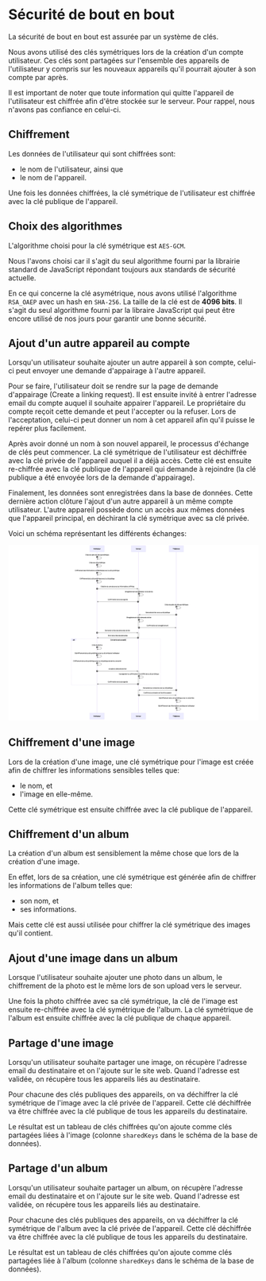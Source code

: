 
# Sécurité de bout en bout
La sécurité de bout en bout est assurée par un système de clés.

Nous avons utilisé des clés symétriques lors de la création d'un compte utilisateur.
Ces clés sont partagées sur l'ensemble des appareils de l'utilisateur y compris sur les nouveaux appareils qu'il pourrait ajouter à son compte par après.

Il est important de noter que toute information qui quitte l'appareil de l'utilisateur est chiffrée afin d'être stockée sur le serveur.
Pour rappel, nous n'avons pas confiance en celui-ci.

## Chiffrement
Les données de l'utilisateur qui sont chiffrées sont:

- le nom de l'utilisateur, ainsi que
- le nom de l'appareil.

Une fois les données chiffrées, la clé symétrique de l'utilisateur est chiffrée avec la clé publique de l'appareil.

## Choix des algorithmes
L'algorithme choisi pour la clé symétrique est `AES-GCM`.

Nous l'avons choisi car il s'agit du seul algorithme fourni par la librairie standard de JavaScript répondant toujours aux standards de sécurité actuelle.

En ce qui concerne la clé asymétrique, nous avons utilisé l'algorithme `RSA_OAEP` avec un hash en `SHA-256`.
La taille de la clé est de **4096 bits**.
Il s'agit du seul algorithme fourni par la libraire JavaScript qui peut être encore utilisé de nos jours pour garantir une bonne sécurité.

## Ajout d'un autre appareil au compte
Lorsqu'un utilisateur souhaite ajouter un autre appareil à son compte, celui-ci peut envoyer une demande d'appairage à l'autre appareil.

Pour se faire, l'utilisateur doit se rendre sur la page de demande d'appairage (Create a linking request).
Il est ensuite invité à entrer l'adresse email du compte auquel il souhaite appairer l'appareil.
Le propriétaire du compte reçoit cette demande et peut l'accepter ou la refuser.
Lors de l'acceptation, celui-ci peut donner un nom à cet appareil afin qu'il puisse le repérer plus facilement.

Après avoir donné un nom à son nouvel appareil, le processus d'échange de clés peut commencer.
La clé symétrique de l'utilisateur est déchiffrée avec la clé privée de l'appareil auquel il a déjà accès.
Cette clé est ensuite re-chiffrée avec la clé publique de l'appareil qui demande à rejoindre (la clé publique a été envoyée lors de la demande d'appairage).

Finalement, les données sont enregistrées dans la base de données.
Cette dernière action clôture l'ajout d'un autre appareil à un même compte utilisateur.
L'autre appareil possède donc un accès aux mêmes données que l'appareil principal, en déchirant la clé symétrique avec sa clé privée.

Voici un schéma représentant les différents échanges:

![Schéma d'échange des clés](./assets/mermaid-diagram-2024-05-21-004017.png)

## Chiffrement d'une image
Lors de la création d'une image, une clé symétrique pour l'image est créée afin de chiffrer les informations sensibles telles que:

- le nom, et
- l'image en elle-même.

Cette clé symétrique est ensuite chiffrée avec la clé publique de l'appareil.

## Chiffrement d'un album
La création d'un album est sensiblement la même chose que lors de la création d'une image.

En effet, lors de sa création, une clé symétrique est générée afin de chiffrer les informations de l'album telles que:

- son nom, et
- ses informations.

Mais cette clé est aussi utilisée pour chiffrer la clé symétrique des images qu'il contient.

## Ajout d'une image dans un album
Lorsque l'utilisateur souhaite ajouter une photo dans un album, le chiffrement de la photo est le même lors de son upload vers le serveur.

Une fois la photo chiffrée avec sa clé symétrique, la clé de l'image est ensuite re-chiffrée avec la clé symétrique de l'album.
La clé symétrique de l'album est ensuite chiffrée avec la clé publique de chaque appareil.

## Partage d'une image
Lorsqu'un utilisateur souhaite partager une image, on récupère l'adresse email du destinataire et on l'ajoute sur le site web.
Quand l'adresse est validée, on récupère tous les appareils liés au destinataire.

Pour chacune des clés publiques des appareils, on va déchiffrer la clé symétrique de l'image avec la clé privée de l'appareil.
Cette clé déchiffrée va être chiffrée avec la clé publique de tous les appareils du destinataire.

Le résultat est un tableau de clés chiffrées qu'on ajoute comme clés partagées liées à l'image (colonne `sharedKeys` dans le schéma de la base de données).

## Partage d'un album
Lorsqu'un utilisateur souhaite partager un album, on récupère l'adresse email du destinataire et on l'ajoute sur le site web.
Quand l'adresse est validée, on récupère tous les appareils liés au destinataire.

Pour chacune des clés publiques des appareils, on va déchiffrer la clé symétrique de l'album avec la clé privée de l'appareil.
Cette clé déchiffrée va être chiffrée avec la clé publique de tous les appareils du destinataire.

Le résultat est un tableau de clés chiffrées qu'on ajoute comme clés partagées liée à l'album (colonne `sharedKeys` dans le schéma de la base de données).
